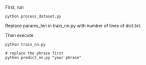 First, run

```
python process_dataset.py

```

Replace params_len in train_nn.py with number of lines of dict.txt. 

Then execute 

```
python train_nn.py

# replace the phrase first
python predict_nn.py "your phrase"
```
